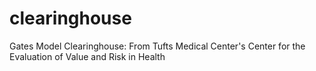 # clearinghouse
Gates Model Clearinghouse:
From Tufts Medical Center's Center for the Evaluation of Value and Risk in Health
